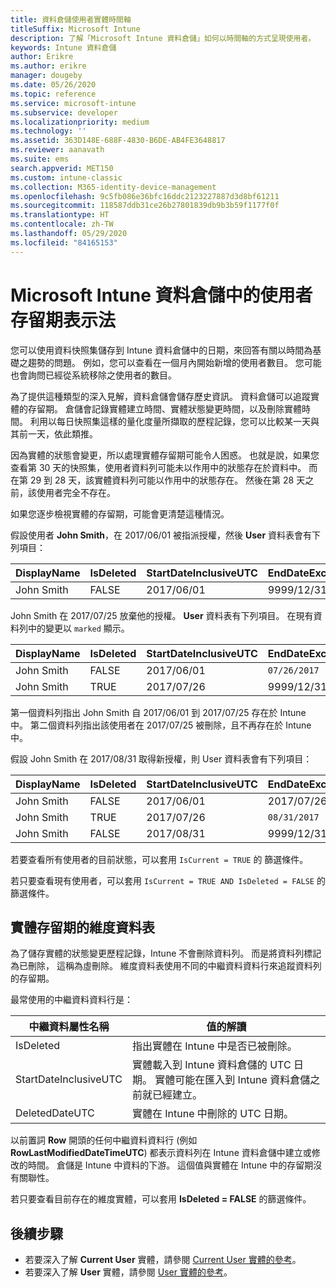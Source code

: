 ```yaml
---
title: 資料倉儲使用者實體時間軸
titleSuffix: Microsoft Intune
description: 了解「Microsoft Intune 資料倉儲」如何以時間軸的方式呈現使用者。
keywords: Intune 資料倉儲
author: Erikre
ms.author: erikre
manager: dougeby
ms.date: 05/26/2020
ms.topic: reference
ms.service: microsoft-intune
ms.subservice: developer
ms.localizationpriority: medium
ms.technology: ''
ms.assetid: 363D148E-688F-4830-B6DE-AB4FE3648817
ms.reviewer: aanavath
ms.suite: ems
search.appverid: MET150
ms.custom: intune-classic
ms.collection: M365-identity-device-management
ms.openlocfilehash: 9c5fb086e36bfc16ddc2123227887d3d8bf61211
ms.sourcegitcommit: 118587ddb31ce26b27801839db9b3b59f1177f0f
ms.translationtype: HT
ms.contentlocale: zh-TW
ms.lasthandoff: 05/29/2020
ms.locfileid: "84165153"
---
```

# <a name="user-lifetime-representation-in-the-microsoft-intune-data-warehouse"></a>Microsoft Intune 資料倉儲中的使用者存留期表示法

您可以使用資料快照集儲存到 Intune 資料倉儲中的日期，來回答有關以時間為基礎之趨勢的問題。 例如，您可以查看在一個月內開始新增的使用者數目。 您可能也會詢問已經從系統移除之使用者的數目。

為了提供這種類型的深入見解，資料倉儲會儲存歷史資訊。 資料倉儲可以追蹤實體的存留期。 倉儲會記錄實體建立時間、實體狀態變更時間，以及刪除實體時間。 利用以每日快照集這樣的量化度量所擷取的歷程記錄，您可以比較某一天與其前一天，依此類推。

因為實體的狀態會變更，所以處理實體存留期可能令人困惑。 也就是說，如果您查看第 30 天的快照集，使用者資料列可能未以作用中的狀態存在於資料中。 而在第 29 到 28 天，該實體資料列可能以作用中的狀態存在。 然後在第 28 天之前，該使用者完全不存在。

如果您逐步檢視實體的存留期，可能會更清楚這種情況。

假設使用者 **John Smith**，在 2017/06/01 被指派授權，然後 **User** 資料表會有下列項目： 
 
| DisplayName | IsDeleted | StartDateInclusiveUTC | EndDateExclusiveUTC | IsCurrent 
| -- | -- | -- | -- | -- |
| John Smith | FALSE | 2017/06/01 | 9999/12/31 | TRUE
 
John Smith 在 2017/07/25 放棄他的授權。 **User** 資料表有下列項目。 在現有資料列中的變更以 `marked` 顯示。 

| DisplayName | IsDeleted | StartDateInclusiveUTC | EndDateExclusiveUTC | IsCurrent 
| -- | -- | -- | -- | -- |
| John Smith | FALSE | 2017/06/01 | `07/26/2017` | `FALSE` 
| John Smith | TRUE | 2017/07/26 | 9999/12/31 | TRUE 

第一個資料列指出 John Smith 自 2017/06/01 到 2017/07/25 存在於 Intune 中。 第二個資料列指出該使用者在 2017/07/25 被刪除，且不再存在於 Intune 中。

假設 John Smith 在 2017/08/31 取得新授權，則 User 資料表會有下列項目：
 
| DisplayName | IsDeleted | StartDateInclusiveUTC | EndDateExclusiveUTC | IsCurrent 
| -- | -- | -- | -- | -- |
| John Smith | FALSE | 2017/06/01 | 2017/07/26 | FALSE 
| John Smith | TRUE | 2017/07/26 | `08/31/2017` | `FALSE` 
| John Smith | FALSE | 2017/08/31 | 9999/12/31 | TRUE 
 
若要查看所有使用者的目前狀態，可以套用 `IsCurrent = TRUE` 的 篩選條件。 
 
若只要查看現有使用者，可以套用 `IsCurrent = TRUE AND IsDeleted = FALSE` 的篩選條件。

## <a name="dimension-tables-in-the-entity-lifetime"></a>實體存留期的維度資料表

為了儲存實體的狀態變更歷程記錄，Intune 不會刪除資料列。 而是將資料列標記為已刪除， 這稱為虛刪除。 維度資料表使用不同的中繼資料資料行來追蹤資料列的存留期。 

最常使用的中繼資料資料行是： 

| 中繼資料屬性名稱  | 值的解讀 |
|--|--|
| IsDeleted | 指出實體在 Intune 中是否已被刪除。 |
| StartDateInclusiveUTC  | 實體載入到 Intune 資料倉儲的 UTC 日期。 實體可能在匯入到 Intune 資料倉儲之前就已經建立。 |
| DeletedDateUTC  | 實體在 Intune 中刪除的 UTC 日期。 |  

以前置詞 **Row** 開頭的任何中繼資料資料行 (例如 **RowLastModifiedDateTimeUTC**) 都表示資料列在 Intune 資料倉儲中建立或修改的時間。 倉儲是 Intune 中資料的下游。 這個值與實體在 Intune 中的存留期沒有關聯性。  
 
若只要查看目前存在的維度實體，可以套用 **IsDeleted = FALSE** 的篩選條件。

## <a name="next-steps"></a>後續步驟

- 若要深入了解 **Current User** 實體，請參閱 [Current User 實體的參考](reports-ref-data-model.md)。
- 若要深入了解 **User** 實體，請參閱 [User 實體的參考](reports-ref-user.md)。
